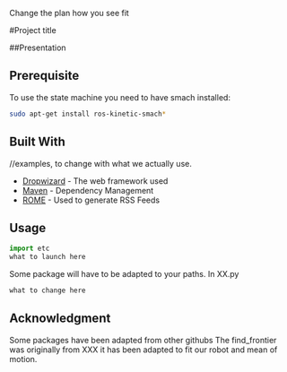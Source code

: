 Change the plan how you see fit

#Project title


##Presentation

## Prerequisite

To use the state machine you need to have smach installed:
```bash
sudo apt-get install ros-kinetic-smach*
```
## Built With
//examples, to change with what we actually use.

* [Dropwizard](http://www.dropwizard.io/1.0.2/docs/) - The web framework used
* [Maven](https://maven.apache.org/) - Dependency Management
* [ROME](https://rometools.github.io/rome/) - Used to generate RSS Feeds

## Usage

```python
import etc
what to launch here
```
Some package will have to be adapted to your paths.
In XX.py
```python
what to change here
```


## Acknowledgment 

Some packages have been adapted from other githubs
The find_frontier was originally from XXX it has been adapted to fit our robot and mean of motion.





